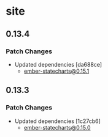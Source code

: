 # site

## 0.13.4

### Patch Changes

- Updated dependencies [da688ce]
  - ember-statecharts@0.15.1

## 0.13.3

### Patch Changes

- Updated dependencies [1c27cb6]
  - ember-statecharts@0.15.0
